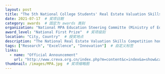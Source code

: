 ```yaml
---
layout: post
title: "The 5th National College Students' Real Estate Valuation Skills Competition"  # 奖项名称
date: 2021-07-17  # 奖项日期
category: awards  # 固定为 awards 类别
organization: "National MPA Education Steering Committe (Ministry of Education of China) / Joint Conference of Deans (Department Heads) of Land Resources Management in Chinese Universities"  # 授奖单位
award_level: "National First Prize"  # 奖项级别
location: "City, Country"  # 授奖地点
description: "The National Real Estate Valuation Skills Competition hones students' practical skills in real estate valuation, emphasizing innovation and green development."  # 奖项简要描述
tags: ["Research", "Excellence", "Innovation"]  # 自定义标签
links:
  - name: "Official Announcement"
    url: "http://www.creva.org.cn/index.php?m=content&c=index&a=show&catid=43&id=8398"  # 其他相关链接
thumbnail: /images/MPA.jpg  # 奖项缩略图
---
```

